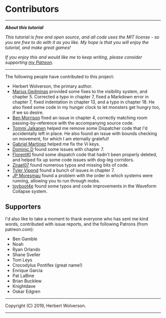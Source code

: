 # Contributors

---

***About this tutorial***

*This tutorial is free and open source, and all code uses the MIT license - so you are free to do with it as you like. My hope is that you will enjoy the tutorial, and make great games!*

*If you enjoy this and would like me to keep writing, please consider supporting [my Patreon](https://www.patreon.com/blackfuture).*

---

The following people have contributed to this project:

* Herbert Wolverson, the primary author.
* [Marius Gedminas](https://github.com/mgedmin) provided some fixes to the visibility system, and chapter 5. Corrected a typo in chapter 7, fixed a Markdown error in chapter 7, fixed indentation in chapter 13, and a typo in chapter 18. He also fixed some code in my hunger clock to let monsters get hungry too, if we so desire.
* [Ben Morrison](https://github.com/gbmor) fixed an issue in chapter 4, correctly matching room passing-by-reference with the accompanying source code.
* [Tommi Jalkanen](https://github.com/Koura) helped me remove some Dispatcher code that I'd accidentally left in place. He also found an issue with bounds checking on movement, for which I am eternally grateful!
* [Gabriel Martinez](https://github.com/mystal) helped me fix the Vi keys.
* [Dominic D](https://github.com/DominicD) found some issues with chapter 7.
* [FlorentKI](https://github.com/FlorentKl) found some dispatch code that hadn't been properly deleted, and helped fix up some code issues with dog-leg corridors.
* [Zirael07](https://github.com/Zireael07) found numerous typos and missing bits of code.
* [Tyler Vipond](https://github.com/tylervipond) found a bunch of issues in chapter 7.
* [JP Moresmau](https://github.com/JPMoresmau) found a problem with the order in which systems were running, allowing you to run through mobs.
* [toyboot4e](https://github.com/toyboot4e) found some typos and code improvements in the Waveform Collapse system.

## Supporters

I'd also like to take a moment to thank everyone who has sent me kind words, contributed with issue reports, and the following Patrons (from patreon.com):

* Ben Gamble
* Noah
* Ryan Orlando
* Shane Sveller
* Tom Leys
* Crocodylus Pontifex (great name!)
* Enrique Garcia
* Pat LaBine
* Brian Bucklew
* Knightdave
* Oskar Edgren


---

Copyright (C) 2019, Herbert Wolverson.

---